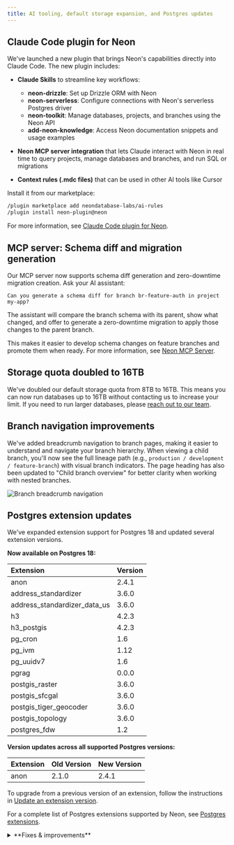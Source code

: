```yaml
---
title: AI tooling, default storage expansion, and Postgres updates
---
```


## Claude Code plugin for Neon

We've launched a new plugin that brings Neon's capabilities directly into Claude Code. The new plugin includes:

- **Claude Skills** to streamline key workflows:
  - **neon-drizzle**: Set up Drizzle ORM with Neon
  - **neon-serverless**: Configure connections with Neon's serverless Postgres driver
  - **neon-toolkit**: Manage databases, projects, and branches using the Neon API
  - **add-neon-knowledge**: Access Neon documentation snippets and usage examples

- **Neon MCP server integration** that lets Claude interact with Neon in real time to query projects, manage databases and branches, and run SQL or migrations

- **Context rules (.mdc files)** that can be used in other AI tools like Cursor

Install it from our marketplace:

```bash
/plugin marketplace add neondatabase-labs/ai-rules
/plugin install neon-plugin@neon
```

For more information, see [Claude Code plugin for Neon](/docs/ai/ai-claude-code-plugin).

## MCP server: Schema diff and migration generation

Our MCP server now supports schema diff generation and zero-downtime migration creation. Ask your AI assistant:

```
Can you generate a schema diff for branch br-feature-auth in project my-app?
```

The assistant will compare the branch schema with its parent, show what changed, and offer to generate a zero-downtime migration to apply those changes to the parent branch.

This makes it easier to develop schema changes on feature branches and promote them when ready. For more information, see [Neon MCP Server](/docs/ai/neon-mcp-server).

## Storage quota doubled to 16TB

We've doubled our default storage quota from 8TB to 16TB. This means you can now run databases up to 16TB without contacting us to increase your limit. If you need to run larger databases, please [reach out to our team](https://neon.tech/contact-sales).

## Branch navigation improvements

We've added breadcrumb navigation to branch pages, making it easier to understand and navigate your branch hierarchy. When viewing a child branch, you'll now see the full lineage path (e.g., `production / development / feature-branch`) with visual branch indicators. The page heading has also been updated to "Child branch overview" for better clarity when working with nested branches.

![Branch breadcrumb navigation](/docs/changelog/branch-breadcrumbs-oct-2025.png)

## Postgres extension updates

We've expanded extension support for Postgres 18 and updated several extension versions.

**Now available on Postgres 18:**

| Extension                    | Version |
| :--------------------------- | :------ |
| anon                         | 2.4.1   |
| address_standardizer         | 3.6.0   |
| address_standardizer_data_us | 3.6.0   |
| h3                           | 4.2.3   |
| h3_postgis                   | 4.2.3   |
| pg_cron                      | 1.6     |
| pg_ivm                       | 1.12    |
| pg_uuidv7                    | 1.6     |
| pgrag                        | 0.0.0   |
| postgis_raster               | 3.6.0   |
| postgis_sfcgal               | 3.6.0   |
| postgis_tiger_geocoder       | 3.6.0   |
| postgis_topology             | 3.6.0   |
| postgres_fdw                 | 1.2     |

**Version updates across all supported Postgres versions:**

| Extension | Old Version | New Version |
| :-------- | :---------- | :---------- |
| anon      | 2.1.0       | 2.4.1       |

To upgrade from a previous version of an extension, follow the instructions in [Update an extension version](/docs/extensions/pg-extensions#update-an-extension-version).

For a complete list of Postgres extensions supported by Neon, see [Postgres extensions](/docs/extensions/pg-extensions).

<details>
<summary>**Fixes & improvements**</summary>

- **Child branch storage now capped at logical data size**

  We've introduced a storage billing cap for child branches. Previously, child branch storage cost was based on all data changes over time. Now, you're billed for the minimum of accumulated changes or your actual data size, ensuring you never pay more than the logical size of your data on a child branch. This change makes child branch storage costs more predictable and helps avoid charges from long-lived branches.

- **Neon Launchpad packages renamed**

  Neon Launchpad's packages were renamed: `neondb` → `get-db` (CLI) and `vite-plugin-postgres` → `vite-plugin-db` (Vite plugin). Use `npx get-db` to initiate Neon Launchpad.

  _Neon Launchpad enables instant provisioning of a Postgres database without configuration or account creation. See [Neon Launchpad](/docs/reference/neon-launchpad) to learn more._

</details>
